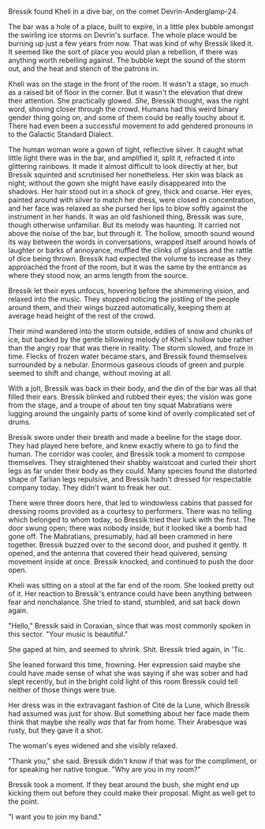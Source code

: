Bressik found Kheli in a dive bar, on the comet Devrin-Anderglamp-24. 

The bar was a hole of a place, built to expire, in a little plex bubble amongst the swirling ice storms on Devrin's surface. The whole place would be burning up just a few years from now. That was kind of why Bressik liked it. It seemed like the sort of place you would plan a rebellion, if there was anything worth rebelling against. The bubble kept the sound of the storm out, and the heat and stench of the patrons in.

Kheli was on the stage in the front of the room. It wasn't a stage, so much as a raised bit of floor in the corner. But it wasn't the elevation that drew their attention. She practically glowed. *She*, Bressik thought, was the right word, shoving closer through the crowd. Humans had this weird binary gender thing going on, and some of them could be really touchy about it. There had even been a successful movement to add gendered pronouns in to the Galactic Standard Dialect.

The human woman wore a gown of tight, reflective silver. It caught what little light there was in the bar, and amplified it, split it, refracted it into glittering rainbows. It made it almost difficult to look directly at her, but Bressik squinted and scrutinised her nonetheless. Her skin was black as night; without the gown she might have easily disappeared into the shadows. Her hair stood out in a shock of grey, thick and coarse. Her eyes, painted around with silver to match her dress, were closed in concentration, and her face was relaxed as she pursed her lips to blow softly against the instrument in her hands. It was an old fashioned thing, Bressik was sure, though otherwise unfamiliar. But its melody was haunting. It carried not above the noise of the bar, but through it. The hollow, smooth sound wound its way between the words in conversations, wrapped itself around howls of laughter or barks of annoyance, muffled the clinks of glasses and the rattle of dice being thrown. Bressik had expected the volume to increase as they approached the front of the room, but it was the same by the entrance as where they stood now, an arms length from the source.

Bressik let their eyes unfocus, hovering before the shimmering vision, and relaxed into the music. They stopped noticing the jostling of the people around them, and their wings buzzed automatically, keeping them at average head height of the rest of the crowd.

Their mind wandered into the storm outside, eddies of snow and chunks of ice, but backed by the gentle billowing melody of Kheli's hollow tube rather than the angry roar that was there in reality. The storm slowed, and froze in time. Flecks of frozen water became stars, and Bressik found themselves surrounded by a nebular. Enormous gaseous clouds of green and purple seemed to shift and change, without moving at all.

With a jolt, Bressik was back in their body, and the din of the bar was all that filled their ears. Bressik blinked and rubbed their eyes; the vision was gone from the stage, and a troupe of about ten tiny squat Mabratians were lugging around the ungainly parts of some kind of overly complicated set of drums.

Bressik swore under their breath and made a beeline for the stage door. They had played here before, and knew exactly where to go to find the human. The corridor was cooler, and Bressik took a moment to compose themselves. They straightened their shabby waistcoat and curled their short legs as far under their body as they could. Many species found the distorted shape of Tariian legs repulsive, and Bressik hadn't dressed for respectable company today. They didn't want to freak her out.

There were three doors here, that led to windowless cabins that passed for dressing rooms provided as a courtesy to performers. There was no telling which belonged to whom today, so Bressik tried their luck with the first. The door swung open; there was nobody inside, but it looked like a bomb had gone off. The Mabratians, presumably, had all been crammed in here together. Bressik buzzed over to the second door, and pushed it gently. It opened, and the antenna that covered their head quivered, sensing movement inside at once. Bressik knocked, and continued to push the door open.

Kheli was sitting on a stool at the far end of the room. She looked pretty out of it. Her reaction to Bressik's entrance could have been anything between fear and nonchalance. She tried to stand, stumbled, and sat back down again.

"Hello," Bressik said in Coraxian, since that was most commonly spoken in this sector. "Your music is beautiful."

She gaped at him, and seemed to shrink. Shit. Bressik tried again, in 'Tic.

She leaned forward this time, frowning. Her expression said maybe she could have made sense of what she was saying if she was sober and had slept recently, but in the bright cold light of this room Bressik could tell neither of those things were true.

Her dress was in the extravagant fashion of Cité de la Lune, which Bressik had assumed was just for show. But something about her face made them think that maybe she really *was* that far from home. Their Arabesque was rusty, but they gave it a shot.

The woman's eyes widened and she visibly relaxed.

"Thank you," she said. Bressik didn't know if that was for the compliment, or for speaking her native tongue. "Why are you in my room?"

Bressik took a moment. If they beat around the bush, she might end up kicking them out before they could make their proposal. Might as well get to the point.

"I want you to join my band."